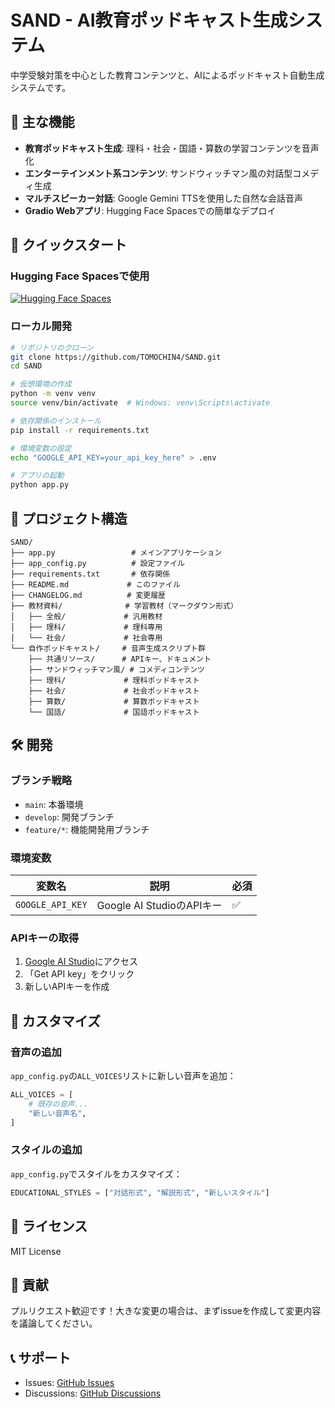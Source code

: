 # SAND - AI教育ポッドキャスト生成システム

中学受験対策を中心とした教育コンテンツと、AIによるポッドキャスト自動生成システムです。

## 🎯 主な機能

- **教育ポッドキャスト生成**: 理科・社会・国語・算数の学習コンテンツを音声化
- **エンターテインメント系コンテンツ**: サンドウィッチマン風の対話型コメディ生成
- **マルチスピーカー対話**: Google Gemini TTSを使用した自然な会話音声
- **Gradio Webアプリ**: Hugging Face Spacesでの簡単なデプロイ

## 🚀 クイックスタート

### Hugging Face Spacesで使用

[![Hugging Face Spaces](https://img.shields.io/badge/%F0%9F%A4%97%20Hugging%20Face-Spaces-blue)](https://huggingface.co/spaces/YOUR_USERNAME/SAND)

### ローカル開発

```bash
# リポジトリのクローン
git clone https://github.com/TOMOCHIN4/SAND.git
cd SAND

# 仮想環境の作成
python -m venv venv
source venv/bin/activate  # Windows: venv\Scripts\activate

# 依存関係のインストール
pip install -r requirements.txt

# 環境変数の設定
echo "GOOGLE_API_KEY=your_api_key_here" > .env

# アプリの起動
python app.py
```

## 📁 プロジェクト構造

```
SAND/
├── app.py                 # メインアプリケーション
├── app_config.py          # 設定ファイル
├── requirements.txt       # 依存関係
├── README.md             # このファイル
├── CHANGELOG.md          # 変更履歴
├── 教材資料/              # 学習教材（マークダウン形式）
│   ├── 全般/             # 汎用教材
│   ├── 理科/             # 理科専用
│   └── 社会/             # 社会専用
└── 自作ポッドキャスト/     # 音声生成スクリプト群
    ├── 共通リソース/      # APIキー、ドキュメント
    ├── サンドウィッチマン風/ # コメディコンテンツ
    ├── 理科/             # 理科ポッドキャスト
    ├── 社会/             # 社会ポッドキャスト
    ├── 算数/             # 算数ポッドキャスト
    └── 国語/             # 国語ポッドキャスト
```

## 🛠️ 開発

### ブランチ戦略

- `main`: 本番環境
- `develop`: 開発ブランチ
- `feature/*`: 機能開発用ブランチ

### 環境変数

| 変数名 | 説明 | 必須 |
|--------|------|------|
| `GOOGLE_API_KEY` | Google AI StudioのAPIキー | ✅ |

### APIキーの取得

1. [Google AI Studio](https://aistudio.google.com/)にアクセス
2. 「Get API key」をクリック
3. 新しいAPIキーを作成

## 🎨 カスタマイズ

### 音声の追加

`app_config.py`の`ALL_VOICES`リストに新しい音声を追加：

```python
ALL_VOICES = [
    # 既存の音声...
    "新しい音声名",
]
```

### スタイルの追加

`app_config.py`でスタイルをカスタマイズ：

```python
EDUCATIONAL_STYLES = ["対話形式", "解説形式", "新しいスタイル"]
```

## 📝 ライセンス

MIT License

## 🤝 貢献

プルリクエスト歓迎です！大きな変更の場合は、まずissueを作成して変更内容を議論してください。

## 📞 サポート

- Issues: [GitHub Issues](https://github.com/TOMOCHIN4/SAND/issues)
- Discussions: [GitHub Discussions](https://github.com/TOMOCHIN4/SAND/discussions)
